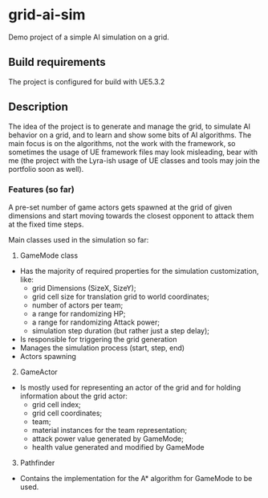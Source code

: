 # grid-ai-sim
Demo project of a simple AI simulation on a grid.

## Build requirements
The project is configured for build with UE5.3.2

## Description
The idea of the project is to generate and manage the grid, to simulate AI behavior on a grid, and to learn and show some bits of AI algorithms. The main focus is on the algorithms, not the work with the framework, so sometimes the usage of UE framework files may look misleading, bear with me (the project with the Lyra-ish usage of UE classes and tools may join the portfolio soon as well).

### Features (so far)
A pre-set number of game actors gets spawned at the grid of given dimensions and start moving towards the closest opponent to attack them at the fixed time steps.

Main classes used in the simulation so far:
1. GameMode class
  * Has the majority of required properties for the simulation customization, like:
    - grid Dimensions (SizeX, SizeY);
    - grid cell size for translation grid to world coordinates;
    - number of actors per team;
    - a range for randomizing HP;
    - a range for randomizing Attack power;
    - simulation step duration (but rather just a step delay);
  * Is responsible for triggering the grid generation
  * Manages the simulation process (start, step, end)
  * Actors spawning
  
2. GameActor
  * Is mostly used for representing an actor of the grid and for holding information about the grid actor:
    - grid cell index;
    - grid cell coordinates;
    - team;
    - material instances for the team representation;
    - attack power value generated by GameMode;
    - health value generated and modified by GameMode

3. Pathfinder
  * Contains the implementation for the A* algorithm for GameMode to be used. 
    
